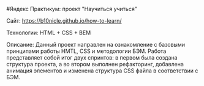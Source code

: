 #Яндекс Практикум: проект "Научиться учиться"

Сайт: https://b10nicle.github.io/how-to-learn/

Технологии: HTML + CSS + BEM

Описание: Данный проект направлен на ознакомление с базовыми принципами работы HMTL, CSS и методологии БЭМ. Работа представляет собой итог двух спринтов: в первом была создана структура проекта, а во втором выполнен рефакторинг, добавлена анимация элементов и изменена структура CSS файла в соответствии с БЭМ.
